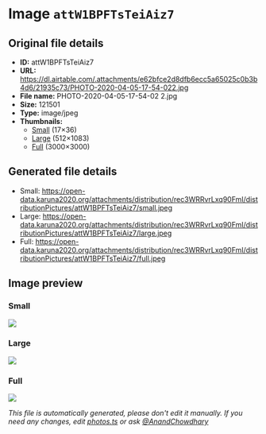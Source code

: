 # Image `attW1BPFTsTeiAiz7`

## Original file details

- **ID:** attW1BPFTsTeiAiz7
- **URL:** https://dl.airtable.com/.attachments/e62bfce2d8dfb6ecc5a65025c0b3b4d6/21935c73/PHOTO-2020-04-05-17-54-022.jpg
- **File name:** PHOTO-2020-04-05-17-54-02 2.jpg
- **Size:** 121501
- **Type:** image/jpeg
- **Thumbnails:**
  - [Small](https://dl.airtable.com/.attachmentThumbnails/d063b927f3cee4c34bd82f8a64e413cc/fb2561c9) (17×36)
  - [Large](https://dl.airtable.com/.attachmentThumbnails/24cb2c805d2b62a800f66dffda8863f6/ca47b801) (512×1083)
  - [Full](https://dl.airtable.com/.attachmentThumbnails/fcd0c8ff75aa669b1879de6be805c40b/6e445f94) (3000×3000)

## Generated file details

- Small: https://open-data.karuna2020.org/attachments/distribution/rec3WRRvrLxq90FmI/distributionPictures/attW1BPFTsTeiAiz7/small.jpeg
- Large: https://open-data.karuna2020.org/attachments/distribution/rec3WRRvrLxq90FmI/distributionPictures/attW1BPFTsTeiAiz7/large.jpeg
- Full: https://open-data.karuna2020.org/attachments/distribution/rec3WRRvrLxq90FmI/distributionPictures/attW1BPFTsTeiAiz7/full.jpeg

## Image preview

### Small

![](https://open-data.karuna2020.org/attachments/distribution/rec3WRRvrLxq90FmI/distributionPictures/attW1BPFTsTeiAiz7/small.jpeg)

### Large

![](https://open-data.karuna2020.org/attachments/distribution/rec3WRRvrLxq90FmI/distributionPictures/attW1BPFTsTeiAiz7/large.jpeg)

### Full

![](https://open-data.karuna2020.org/attachments/distribution/rec3WRRvrLxq90FmI/distributionPictures/attW1BPFTsTeiAiz7/full.jpeg)

_This file is automatically generated, please don't edit it manually. If you need any changes, edit [photos.ts](/photos.ts) or ask [@AnandChowdhary](https://github.com/AnandChowdhary)_
